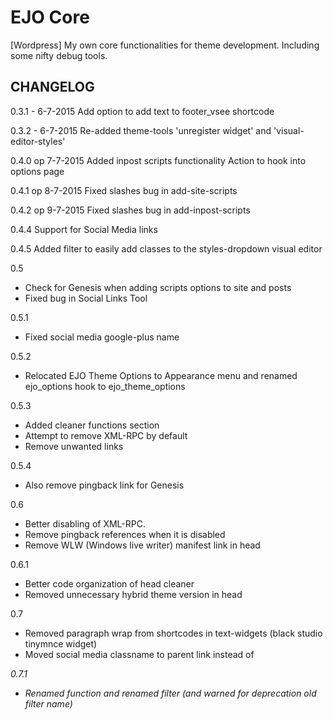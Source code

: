 # EJO Core
[Wordpress] My own core functionalities for theme development. Including some nifty debug tools.

## CHANGELOG

0.3.1 - 6-7-2015
Add option to add text to footer_vsee shortcode

0.3.2 - 6-7-2015
Re-added theme-tools 'unregister widget' and 'visual-editor-styles'

0.4.0 op 7-7-2015
Added inpost scripts functionality
Action to hook into options page

0.4.1 op 8-7-2015
Fixed slashes bug in add-site-scripts

0.4.2 op 9-7-2015
Fixed slashes bug in add-inpost-scripts

0.4.4 
Support for Social Media links

0.4.5
Added filter to easily add classes to the styles-dropdown visual editor

0.5
- Check for Genesis when adding scripts options to site and posts
- Fixed bug in Social Links Tool

0.5.1
- Fixed social media google-plus name

0.5.2
- Relocated EJO Theme Options to Appearance menu and renamed ejo_options hook to ejo_theme_options

0.5.3
- Added cleaner functions section
- Attempt to remove XML-RPC by default
- Remove unwanted <head> links

0.5.4
- Also remove pingback link for Genesis

0.6
- Better disabling of XML-RPC.
- Remove pingback references when it is disabled
- Remove WLW (Windows live writer) manifest link in head

0.6.1
- Better code organization of head cleaner
- Removed unnecessary hybrid theme version in head

0.7
- Removed paragraph wrap from shortcodes in text-widgets (black studio tinymnce widget)
- Moved social media classname to parent link instead of <i>

0.7.1
- Renamed function and renamed filter (and warned for deprecation old filter name)